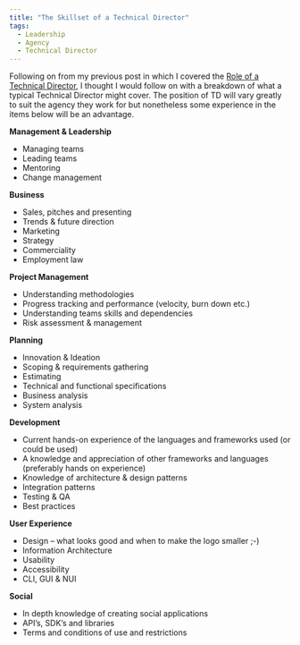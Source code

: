 ```yaml
---
title: "The Skillset of a Technical Director"
tags:
  - Leadership
  - Agency
  - Technical Director
---
```


Following on from my previous post in which I covered the <a href="/the-role-of-a-technical-director">Role of a Technical Director</a>, I thought I would follow on with a breakdown of what a typical Technical Director might cover. The position of TD will vary greatly to suit the agency they work for but nonetheless some experience in the items below will be an advantage.

**Management & Leadership**

 - Managing teams
 - Leading teams
 - Mentoring
 - Change management

**Business**

 - Sales, pitches and presenting
 - Trends & future direction
 - Marketing
 - Strategy
 - Commerciality
 - Employment law

**Project Management**

 - Understanding methodologies
 - Progress tracking and performance (velocity, burn down etc.)
 - Understanding teams skills and dependencies
 - Risk assessment & management

**Planning**

 - Innovation & Ideation
 - Scoping & requirements gathering
 - Estimating
 - Technical and functional specifications
 - Business analysis
 - System analysis

**Development** 

 - Current hands-on experience of the languages and frameworks used (or could be used)
 - A knowledge and appreciation of other frameworks and languages (preferably hands on experience)
 - Knowledge of architecture & design patterns
 - Integration patterns
 - Testing & QA
 - Best practices

**User Experience**

 - Design – what looks good and when to make the logo smaller ;-)
 - Information Architecture
 - Usability
 - Accessibility
 - CLI, GUI & NUI

**Social**

 - In depth knowledge of creating social applications
 - API’s, SDK’s and libraries
 - Terms and conditions of use and restrictions

